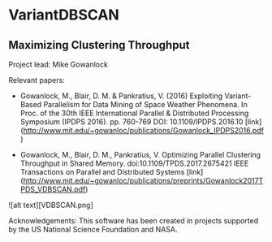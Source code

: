 # VariantDBSCAN

## Maximizing Clustering Throughput

Project lead: Mike Gowanlock

Relevant papers: 
* Gowanlock, M., Blair, D. M. & Pankratius, V. (2016) Exploiting Variant-Based Parallelism for Data Mining of Space Weather Phenomena. In Proc. of the 30th IEEE International Parallel & Distributed Processing Symposium (IPDPS 2016). pp. 760-769 DOI: 10.1109/IPDPS.2016.10 
[link] (http://www.mit.edu/~gowanloc/publications/Gowanlock_IPDPS2016.pdf)

* Gowanlock, M., Blair, D. M., Pankratius, V. Optimizing Parallel Clustering Throughput in Shared Memory. doi:10.1109/TPDS.2017.2675421 IEEE Transactions on Parallel and Distributed Systems 
[link] (http://www.mit.edu/~gowanloc/publications/preprints/Gowanlock2017TPDS_VDBSCAN.pdf)

![alt text][VDBSCAN.png]


Acknowledgements: This software has been created in projects supported by the US National Science Foundation and NASA.